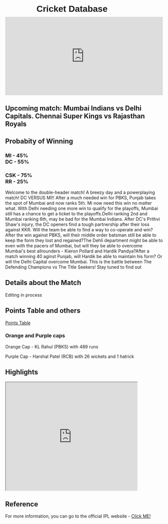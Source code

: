 <html>
<head>
<title> Cricket unofficial website </title>
<style>
h1 {
font-family: sans-serif;
position: relative;
left: 100px;
top: 10px; 
scrolling="no";
};
h2 { 
position: relative;
left: 250px;
};
 header {
  height: 100%;
      color: red;
      background: url("C:/Shri Hari B/Coding/IPL.jpg");
  }

</style>
</head>
<body>
<h1>Cricket Database</h1>
<iframe src="https://bwidget.crictimes.org/" style="width:100%;min-height: 250px;" frameborder="0" scrolling="yes"></iframe>
<h2>Upcoming match: Mumbai Indians vs Delhi Capitals. Chennai Super Kings vs Rajasthan Royals</h2>

<h2>Probabity of Winning</h2>
<h3>MI - 45%<br>
DC - 55%</h3>
 
 <h3>CSK - 75%<br>
  RR - 25%</h3>
<p>Welcome to the double-header match! A breezy day and a powerplaying match! DC VERSUS MI!! After a much needed win for PBKS, Punjab takes the spot of Mumbai and now ranks 5th. Mi now need this win no matter what. With Delhi needing one more win to qualify for the playoffs, Mumbai still has a chance to get a ticket to the playoffs.Delhi ranking 2nd and Mumbai ranking 6th, may be bad for the Mumbai Indians. After DC's Prithvi Shaw's injury, the DC openers find a tough partnership after their loss against KKR. Will the team be able to find a way to co-operate and win? After the win against PBKS, will their middle order batsman still be able to keep the form they lost and regained?The Dehli department might be able to even with the pacers of Mumbai, but will they be able to overcome Mumbai's best allrounders - Kieron Pollard and Hardik Pandya?After a match winning 40 aginst Punjab, will Hardik be able to maintain his form? Or will the Delhi Capital overcome Mumbai. This is the battle between The Defending Champions vs The Title Seekers! Stay tuned to find out
</p>
<h2> Details about the Match </h2>
<p> Editing in process</p>
 <h2> Points Table and others </h2>
 <a href="https://www.iplt20.com/points-table/men/2021">Points Table</a>
 <h3> Orange and Purple caps </h3>
 <p> Orange Cap - KL Rahul (PBKS) with 489 runs</p>
 <p> Purple Cap - Harshal Patel (RCB) with 26 wickets and 1 hatrick</p>
 <h2> Highlights </h2>
 <iframe width="420" height="345" src="https://www.iplt20.com/video/242437/m45-kkr-vs-pbks-match-highlights?tagNames=indian-premier-league,highlights,indian-premier-league,highlights">
</iframe>
<h2> Reference</h2>
For more information, you can go to the official IPL website - <a href="https://www.iplt20.com">Click ME! </a>
</body>
</html>
